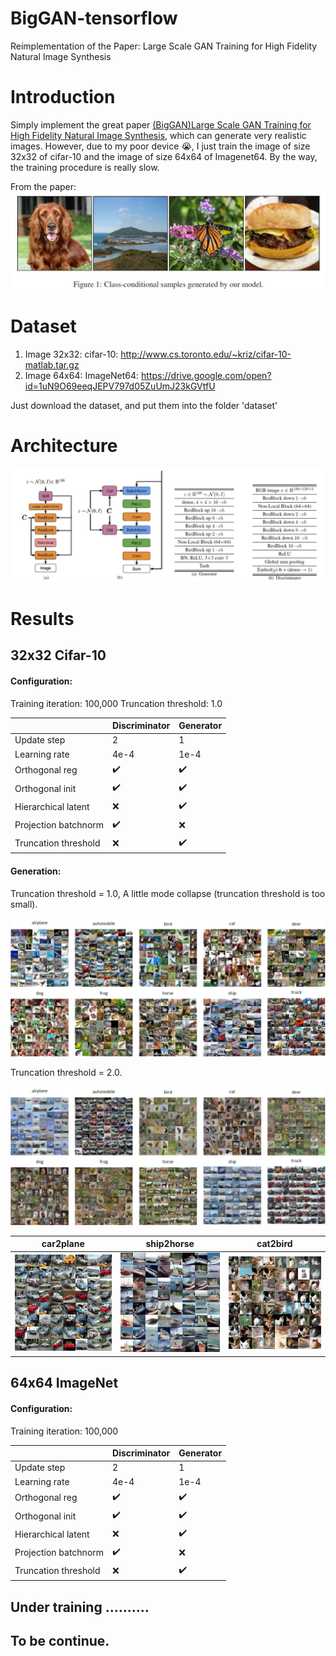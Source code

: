 # BigGAN-tensorflow
Reimplementation of the Paper: Large Scale GAN Training for High Fidelity Natural Image Synthesis

# Introduction
Simply implement the great paper [(BigGAN)Large Scale GAN Training for High Fidelity Natural Image Synthesis](https://arxiv.org/pdf/1809.11096), which can generate very realistic images. However, due to my poor device :sob:, I just train the image of size 32x32 of cifar-10 and the image of size 64x64 of Imagenet64. By the way, the training procedure is really slow.

From the paper:
![](https://github.com/MingtaoGuo/BigGAN-tensorflow/blob/master/IMGS/paper.jpg)

# Dataset
1. Image 32x32: cifar-10: http://www.cs.toronto.edu/~kriz/cifar-10-matlab.tar.gz
2. Image 64x64: ImageNet64: https://drive.google.com/open?id=1uN9O69eeqJEPV797d05ZuUmJ23kGVtfU

Just download the dataset, and put them into the folder 'dataset'

# Architecture
![](https://github.com/MingtaoGuo/BigGAN-tensorflow/blob/master/IMGS/architecture.jpg)

# Results
32x32 Cifar-10
--------------
#### Configuration:
Training iteration: 100,000
Truncation threshold: 1.0

||Discriminator|Generator|
|-|-|-|
|Update step|2|1|
|Learning rate|4e-4|1e-4|
|Orthogonal reg|:heavy_check_mark:|:heavy_check_mark:|
|Orthogonal init|:heavy_check_mark:|:heavy_check_mark:|
|Hierarchical latent|:x:|:heavy_check_mark:|
|Projection batchnorm|:heavy_check_mark:|:x:|
|Truncation threshold|:x:|:heavy_check_mark:|

#### Generation:
Truncation threshold = 1.0, A little mode collapse (truncation threshold is too small).

![](https://github.com/MingtaoGuo/BigGAN-tensorflow/blob/master/IMGS/cifar10.jpg)

Truncation threshold = 2.0.

![](https://github.com/MingtaoGuo/BigGAN-tensorflow/blob/master/IMGS/cifar10-trun-2.jpg)

|car2plane|ship2horse|cat2bird|
|-|-|-|
|![](https://github.com/MingtaoGuo/BigGAN-tensorflow/blob/master/IMGS/car2plane.gif)|![](https://github.com/MingtaoGuo/BigGAN-tensorflow/blob/master/IMGS/ship2horse.gif)|![](https://github.com/MingtaoGuo/BigGAN-tensorflow/blob/master/IMGS/cat2bird.gif)|

64x64 ImageNet
--------------
#### Configuration:
Training iteration: 100,000

||Discriminator|Generator|
|-|-|-|
|Update step|2|1|
|Learning rate|4e-4|1e-4|
|Orthogonal reg|:heavy_check_mark:|:heavy_check_mark:|
|Orthogonal init|:heavy_check_mark:|:heavy_check_mark:|
|Hierarchical latent|:x:|:heavy_check_mark:|
|Projection batchnorm|:heavy_check_mark:|:x:|
|Truncation threshold|:x:|:heavy_check_mark:|

Under training ..........
-----------
To be continue.
-----------------
